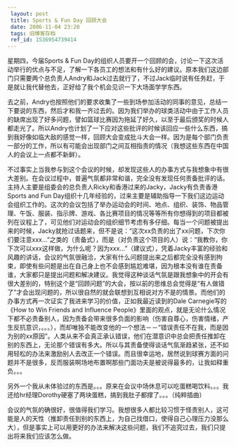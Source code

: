 ```yaml
---
 layout: post
 title: Sports & Fun Day 回顾大会
 date: 2006-11-04 23:20
 tags: 旧博客存档
 ref_id: 1536954739414
---
```

星期四，今届Sports & Fun
Day的组织人员要开一个回顾的会，讨论一下这次活动举行的优点与不足，了解一下各员工的想法和有什么好的建议。原本我们这边部门只需要两个总负责人Andry和Jack过去就行了，不过Jack临时说有任务赶，于是就让我代替他去，正好给了我个机会见识一下大场面学学东西。



去之前，Andry也按照他们的要求收集了一些到场参加活动的同事的意见，总结一下要说的东西，然后才和我一齐过去的。因为我们举办的球类活动中由于工作人员的缺席出现了好多问题，譬如篮球比赛因为拖延了好久，以至于最后颁奖的时候人都走光了。所以Andry也计划了一下应对这些批评的时候该回应一些什么东西，搞到我好像如临大敌的感觉一样，回顾大会变成批斗大会一样。因为是每个部门负责一部分的工作，所以有可能会出现部门之间互相指责的情况（我想这些东西在中国人的会议上一点都不新鲜）。



不过事实上当我参与到这个会议的时候，却发现这些人的办事方式与我想象中有很大差别。在会议过程中，普遍气氛都非常和谐，完全没有发现任何责备批评的话。主持人主要是组委会的总负责人Ricky和香港过来的Jacky，Jacky有负责香港Sports
and Fun
Day组织十几年经验的，过来主要是辅助指导一下我们这边运动会组织工作的。这次的会议包括了举办运动会的时间、地点、组织、装饰、物品管理、午饭、服装、指示牌、游戏、各比赛项目的情况等等所有你想得到的项目都被列在议程上了，可见他们对运动会的组织细节考虑有多仔细。每当一个问题被提出来的时候，Jacky就抢过话题来，但不是说：“这次xx负责的出了xx问题，下次你们要注意xxx...”之类的（责备式），而是（对负责这个项目的人）说：“我教你，你下次可以xxx这样做，为什么呢？因为xxx...”（建议式），凭着Jacky丰富的经验和风趣的讲话，会议的气氛很融洽，大家有什么问题提出来之后都完全没有感到拘束，即使有些问题是出在自己身上也不会感到尴尬难堪，因为根本没有谁在责备谁，大家都只是提出问题和解决建议。我觉得这种谈话气氛是跟我想象中的开会有很大差别的，特别这个是“回顾问题”的大会，按以前的思维总会觉得是“有人做错了”才会出现问题的，所以很自然的就会联想到互相说对方不是的情景。而他们的办事方式再一次证实了我进来学习的价值，正如我最近读到的Dale
Carnegie写的《How to Win Friends and Influence
People》里面的观点，就是无论什么情况下都不必责备别人，因为责备会带来很多负面的影响（伤害自尊心，伤害情绪，产生反抗意识，。。。），而却唯独不能改变他的一个想法－－“错误责任不在我，而是因为别的xx原因”。人类从来不会真正承认错误，他们在潜意识中总会把责任推卸在别的东西上，无论那个错误有多大。所以与其责备使得谈话气氛渐趋紧张，还不如用轻松的办法来激励别人去改正一个错误。而且很幸运地，居然说到球赛方面的问题并不是很多，反而服装啊场地布置啊那些门面功夫是被说得最多的，让我如释重负。。。



另外一个我从未体验过的东西是。。。原来在会议中场休息可以吃蛋糕喝饮料。。。我还给hr经理Dorothy硬塞了两块蛋糕，搞到我肚子都撑了。。。（纯粹插曲）



会议的气氛的确很好，很值得我们学习。我想很多人都比较习惯于怪责别人，这可能是人的天性（推卸责任到别的东西上，为自己找借口，使得自己心理压力没那么大），但是事实上可以用更好的办法来解决这些问题，我们不追究过去，我们只提出将来我们应该怎么做。

